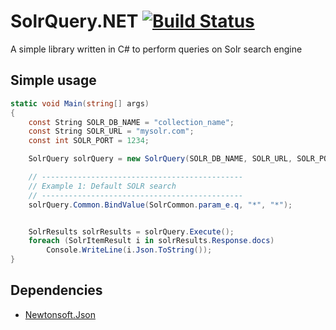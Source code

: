 # SolrQuery.NET [![Build Status](https://travis-ci.org/kutoswiss/solr-query-dotnet.svg?branch=master)](https://travis-ci.org/kutoswiss/solr-query-dotnet)

A simple library written in C# to perform queries on Solr search engine

## Simple usage

```csharp
static void Main(string[] args)
{
    const String SOLR_DB_NAME = "collection_name";
    const String SOLR_URL = "mysolr.com";
    const int SOLR_PORT = 1234;

    SolrQuery solrQuery = new SolrQuery(SOLR_DB_NAME, SOLR_URL, SOLR_PORT);

    // ---------------------------------------------
    // Example 1: Default SOLR search 
    // ---------------------------------------------
    solrQuery.Common.BindValue(SolrCommon.param_e.q, "*", "*");


    SolrResults solrResults = solrQuery.Execute();
    foreach (SolrItemResult i in solrResults.Response.docs)
        Console.WriteLine(i.Json.ToString());
}
```

## Dependencies
* [Newtonsoft.Json](https://github.com/JamesNK/Newtonsoft.Json)
